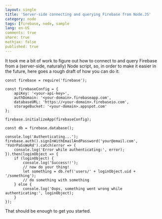 ```yaml
---
layout: single
title: 'Server-side connecting and querying Firebase from Node.JS'
category: node
tags: [firebase, node, sample
lang: en-US
comments: true
share: true
mathjax: false
published: true
---
```


It took me a bit of work to figure out how to connect to and query Firebase from a (server-side, naturally) Node script, so, in order to make it easier in the future, here goes a rough draft of how you can do it:

    const firebase = require('firebase');

    const firebaseConfig = {
        apiKey: '<your-api-key>',
        authDomain: '<your-domain>.firebaseapp.com',
        databaseURL: 'https://<your-domain>.firebaseio.com',
        storageBucket: '<your-domain>.appspot.com'
    };

    firebase.initializeApp(firebaseConfig);

    const db = firebase.database();

    console.log('Authenticating...');
    firebase.auth().signInWithEmailAndPassword('your@email.com', 'YoUrPaSsWoRd').catch(error => {
        console.log('Error while authenticating:', error);
    }).then(loginObject => {
        if (loginObject) {
            console.log('Success!!');
            // now do your thing!
            let something = db.ref('users/' + loginObject.uid + '/something');
            // do something with something
        } else {
            console.log('Oops, something went wrong while authenticating:', loginObject);
        }
    });


That should be enough to get you started.
